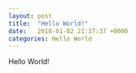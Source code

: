 ```yaml
---
layout: post
title:  "Hello World!"
date:   2018-01-02 21:37:37 +0000
categories: Hello World
---
```

Hello World!
